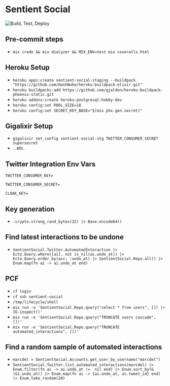 # Sentient Social

![Build, Test, Deploy](https://github.com/marcdel/sentient_social/workflows/Build,%20Test,%20Deploy/badge.svg)

## Pre-commit steps
* `mix credo && mix dialyzer && MIX_ENV=test mix coveralls.html`

## Heroku Setup

* `heroku apps:create sentient-social-staging --buildpack "https://github.com/HashNuke/heroku-buildpack-elixir.git"`
* `heroku buildpacks:add https://github.com/gjaldon/heroku-buildpack-phoenix-static.git`
* `heroku addons:create heroku-postgresql:hobby-dev`
* `heroku config:set POOL_SIZE=18`
* `heroku config:set SECRET_KEY_BASE="$(mix phx.gen.secret)"`

## Gigalixir Setup
* `gigalixir set_config sentient-social-stg TWITTER_CONSUMER_SECRET supersecret`
* ...etc.

## Twitter Integration Env Vars
`TWITTER_CONSUMER_KEY=`

`TWITTER_CONSUMER_SECRET=`

`CLOAK_KEY=`

## Key generation
* `:crypto.strong_rand_bytes(32) |> Base.encode64()`

## Find latest interactions to be undone
* `SentientSocial.Twitter.AutomatedInteraction |> Ecto.Query.where([ai], not is_nil(ai.undo_at)) |> Ecto.Query.order_by(asc: :undo_at) |> SentientSocial.Repo.all() |> Enum.map(fn ai -> ai.undo_at end)`

## PCF
* `cf login`
* `cf ssh sentient-social`
* `/tmp/lifecycle/shell`
* `mix run -e 'SentientSocial.Repo.query("select * from users", []) |> IO.inspect()'`
* `mix run -e 'SentientSocial.Repo.query("TRUNCATE users cascade", [])'`
* `mix run -e 'SentientSocial.Repo.query("TRUNCATE automated_interactions", [])'`

## Find a random sample of automated interactions
* `marcdel = SentientSocial.Accounts.get_user_by_username("marcdel")`
* `SentientSocial.Twitter.list_automated_interactions(marcdel) |> Enum.filter(fn ai -> ai.undo_at !=  nil end) |> Enum.sort_by(&(&1.undo_at)) |> Enum.map(fn ai -> {ai.undo_at, ai.tweet_id} end) |> Enum.take_random(20)`
